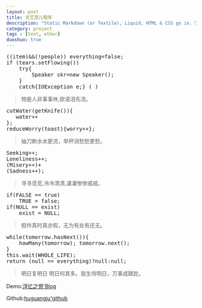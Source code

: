 ```yaml
---
layout: post
title: 文艺范儿程序
description: "Static Markdown (or Textile), Liquid, HTML & CSS go in. Static sites come out ready for deployment. Jekyll template guide,JekyllPure是一个基于jekyll主题,集成了各种方便的插件,以及简洁的页面"
category: project
tags : [test, other]
duoshuo: true
---
```


<pre class='brush: js'>
((item)&&(!people)) everything=false;
if (tears.setFlowing())
    try{
        Speaker skr=new Speaker();
    }
    catch{IOException e;} ( )
</pre>
> 物是人非事事休,欲语泪先流。
<!-- more -->

<pre class='brush: js'>
cutWater(getKnife()){
   water++
};
reduceWorry(toast){worry++};
</pre>
> 抽刀断水水更流，举杯消愁愁更愁。

<pre class='brush: js'>
Seeking++;
Loneliness++;
(Misery++)+
(Sadness++);
</pre>
> 寻寻觅觅,冷冷清清,凄凄惨惨戚戚。

<pre class='brush: js'>
if(FALSE == true)
    TRUE = false;
if(NULL == exist)
    exist = NULL;
</pre>
>假作真时真亦假，无为有处有还无。

<pre class='brush: js'>
while(tomorrow.hasNext()){
    howMany(tomorrow); tomorrow.next();
}
this.wait(WHOLE_LIFE);
return (null == everything)?null:null;
</pre>
>明日复明日 明日何其多。我生待明日，万事成蹉跎。

Demo:[浮忆之窨'Blog](http://huguangju.github.io)

Github:[huguangju'github](https://github.com/huguangju)
